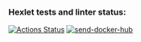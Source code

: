 ### Hexlet tests and linter status:
[![Actions Status](https://github.com/ksv2005/devops-for-programmers-project-lvl1/workflows/hexlet-check/badge.svg)](https://github.com/ksv2005/devops-for-programmers-project-lvl1/actions)
[![send-docker-hub](https://github.com/ksv2005/devops-for-programmers-project-lvl1/actions/workflows/push.yml/badge.svg)](https://github.com/ksv2005/devops-for-programmers-project-lvl1/actions/workflows/push.yml)
